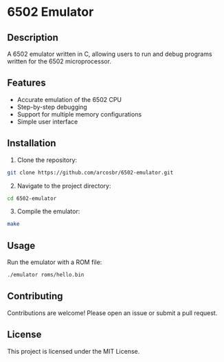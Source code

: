 # 6502 Emulator

## Description

A 6502 emulator written in C, allowing users to run and debug programs written 
for the 6502 microprocessor.

## Features

- Accurate emulation of the 6502 CPU
- Step-by-step debugging
- Support for multiple memory configurations
- Simple user interface

## Installation

1. Clone the repository:
  ```bash
  git clone https://github.com/arcosbr/6502-emulator.git
  ```
2. Navigate to the project directory:
  ```bash
  cd 6502-emulator
  ```
3. Compile the emulator:
  ```bash
  make
  ```

## Usage

Run the emulator with a ROM file:
```bash
./emulator roms/hello.bin
```

## Contributing

Contributions are welcome! Please open an issue or submit a pull request.

## License

This project is licensed under the MIT License.
